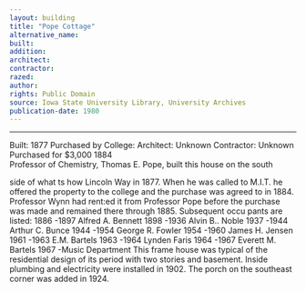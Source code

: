 ```yaml
---
layout: building
title: "Pope Cottage"
alternative_name: 
built: 
addition:
architect: 
contractor: 
razed: 
author:
rights: Public Domain
source: Iowa State University Library, University Archives
publication-date: 1980 
---
```

---

Built: 1877 Purchased by College: Architect: Unknown Contractor: Unknown Purchased for $3,000  1884  
Professor of Chemistry,  Thomas E.  Pope,  built this house  on  the south  

side of what ts how Lincoln Way in 1877. When he was called to M.I.T. he offered the property to the college and the purchase was agreed to in 1884. Professor Wynn had rent:ed it from Professor Pope before the purchase was made and remained there through 1885. Subsequent occu pants are listed: 
1886 -1897 Alfred A. Bennett 1898 -1936 Alvin B.. Noble 1937 -1944 Arthur C. Bunce 1944 -1954 George R. Fowler 1954 -1960 James H. Jensen 1961 -1963 E.M. Bartels 1963 -1964 Lynden Faris 1964 -1967 Everett M. Bartels 1967 -Music Department 
This frame house was typical of the residential design of its period with two stories and basement. Inside plumbing and electricity were installed in 1902. The porch on the southeast corner was added in 1924.
